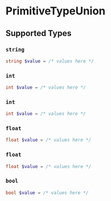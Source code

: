 # PrimitiveTypeUnion


## Supported Types

### `string`

```php
string $value = /* values here */
```

### `int`

```php
int $value = /* values here */
```

### `int`

```php
int $value = /* values here */
```

### `float`

```php
float $value = /* values here */
```

### `float`

```php
float $value = /* values here */
```

### `bool`

```php
bool $value = /* values here */
```

